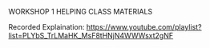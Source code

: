 WORKSHOP 1 HELPING CLASS MATERIALS

Recorded Explaination: https://www.youtube.com/playlist?list=PLYbS_TrLMaHK_MsF8tHNjN4WWWsxt2gNF
